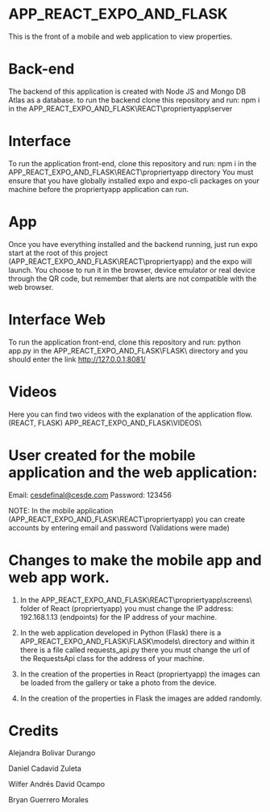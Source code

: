# APP_REACT_EXPO_AND_FLASK


This is the front of a mobile and web application to view properties.

# Back-end

The backend of this application is created with Node JS and Mongo DB Atlas as a database.
to run the backend clone this repository and run: npm i in the APP_REACT_EXPO_AND_FLASK\REACT\propriertyapp\server

# Interface

To run the application front-end, clone this repository and run: npm i in the APP_REACT_EXPO_AND_FLASK\REACT\propriertyapp directory
You must ensure that you have globally installed expo and expo-cli packages on your machine before the propriertyapp application can run.

# App

Once you have everything installed and the backend running, just run expo start at the root of this project (APP_REACT_EXPO_AND_FLASK\REACT\propriertyapp) and the expo will launch. You choose to run it in the browser, device emulator or real device through the QR code, but remember that alerts are not compatible with the web browser.

# Interface Web

To run the application front-end, clone this repository and run: python app.py in the APP_REACT_EXPO_AND_FLASK\FLASK\ directory and you should enter the link http://127.0.0.1:8081/

# Videos

Here you can find two videos with the explanation of the application flow. (REACT, FLASK)
APP_REACT_EXPO_AND_FLASK\VIDEOS\

# User created for the mobile application and the web application:

Email: cesdefinal@cesde.com
Password: 123456

NOTE: In the mobile application (APP_REACT_EXPO_AND_FLASK\REACT\propriertyapp) you can create accounts by entering email and password (Validations were made)

# Changes to make the mobile app and web app work.

1. In the APP_REACT_EXPO_AND_FLASK\REACT\propriertyapp\screens\ folder of React (propriertyapp) you must change the IP address: 192.168.1.13 (endpoints) for the IP address of your machine.

2. In the web application developed in Python (Flask) there is a APP_REACT_EXPO_AND_FLASK\FLASK\models\ directory and within it there is a file called requests_api.py there you must change the url of the RequestsApi class for the address of your machine.

3. In the creation of the properties in React (propriertyapp) the images can be loaded from the gallery or take a photo from the device.

4. In the creation of the properties in Flask the images are added randomly.





# Credits

Alejandra Bolivar Durango

Daniel Cadavid Zuleta

Wilfer Andrés David Ocampo

Bryan Guerrero Morales
